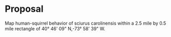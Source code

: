 # Proposal
Map human-squirrel behavior of sciurus carolinensis within a 2.5 mile by 0.5 mile rectangle of 40° 46' 09" N,-73° 58' 39" W.